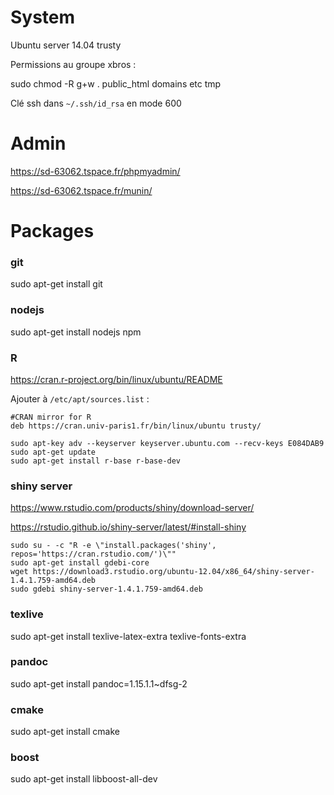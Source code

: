 System
=======
Ubuntu server 14.04 trusty

Permissions au groupe xbros :

sudo chmod -R g+w . public_html domains etc tmp

Clé ssh dans `~/.ssh/id_rsa` en mode 600

Admin
======
https://sd-63062.tspace.fr/phpmyadmin/

https://sd-63062.tspace.fr/munin/

Packages
========

### git
sudo apt-get install git

### nodejs
sudo apt-get install nodejs npm

### R
https://cran.r-project.org/bin/linux/ubuntu/README

Ajouter à `/etc/apt/sources.list` :
```
#CRAN mirror for R
deb https://cran.univ-paris1.fr/bin/linux/ubuntu trusty/
```
```
sudo apt-key adv --keyserver keyserver.ubuntu.com --recv-keys E084DAB9
sudo apt-get update
sudo apt-get install r-base r-base-dev
```

### shiny server
https://www.rstudio.com/products/shiny/download-server/

https://rstudio.github.io/shiny-server/latest/#install-shiny
```
sudo su - -c "R -e \"install.packages('shiny', repos='https://cran.rstudio.com/')\""
sudo apt-get install gdebi-core
wget https://download3.rstudio.org/ubuntu-12.04/x86_64/shiny-server-1.4.1.759-amd64.deb
sudo gdebi shiny-server-1.4.1.759-amd64.deb
```

### texlive
sudo apt-get install texlive-latex-extra texlive-fonts-extra

### pandoc
sudo apt-get install pandoc=1.15.1.1~dfsg-2

### cmake
sudo apt-get install cmake

### boost
sudo apt-get install libboost-all-dev
